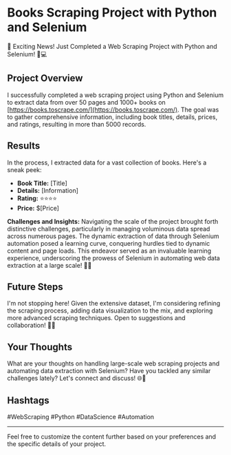 # Books Scraping Project with Python and Selenium

🚀 Exciting News! Just Completed a Web Scraping Project with Python and Selenium! 🐍💻

## Project Overview
I successfully completed a web scraping project using Python and Selenium to extract data from over 50 pages and 1000+ books on [https://books.toscrape.com/](https://books.toscrape.com/). The goal was to gather comprehensive information, including book titles, details, prices, and ratings, resulting in more than 5000 records.

## Results
In the process, I extracted data for a vast collection of books. Here's a sneak peek:

- **Book Title:** [Title]
- **Details:** [Information]
- **Rating:** ⭐️⭐️⭐️⭐️
- **Price:** $[Price]
  
**Challenges and Insights:**
Navigating the scale of the project brought forth distinctive challenges, particularly in managing voluminous data spread across numerous pages. The dynamic extraction of data through Selenium automation posed a learning curve, conquering hurdles tied to dynamic content and page loads. This endeavor served as an invaluable learning experience, underscoring the prowess of Selenium in automating web data extraction at a large scale! 🧠💡

## Future Steps
I'm not stopping here! Given the extensive dataset, I'm considering refining the scraping process, adding data visualization to the mix, and exploring more advanced scraping techniques. Open to suggestions and collaboration! 🚀🤝

## Your Thoughts
What are your thoughts on handling large-scale web scraping projects and automating data extraction with Selenium? Have you tackled any similar challenges lately? Let's connect and discuss! 🌐🤗

## Hashtags
#WebScraping #Python #DataScience #Automation

---
Feel free to customize the content further based on your preferences and the specific details of your project.
